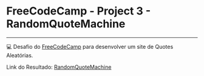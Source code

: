 # FreeCodeCamp - Project 3 - RandomQuoteMachine
---

💻 Desafio do [FreeCodeCamp](freecodecamp.org) para desenvolver um site de Quotes Aleatórias.

Link do Resultado: [RandomQuoteMachine](https://jonatasoc.github.io/fcc-03-RandomQuoteMachine/)
